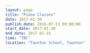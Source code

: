 ```yaml
---
layout: page
title: "Piano Classes"
date: 2017-01-30
publish_date: 2016-07-11 09:00:00
start_date: 2017-01-30
end_date: 2017-01-31
time: "TBC"
location: "Taunton School, Taunton"
---
```


